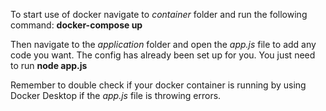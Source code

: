 To start use of docker navigate to *container* folder and run the following command: **docker-compose up**

Then navigate to the *application* folder and open the *app.js* file to add any code you want. The config has already been set up for you. You just need to run **node app.js**

Remember to double check if your docker container is running by using Docker Desktop if the *app.js* file is throwing errors. 
